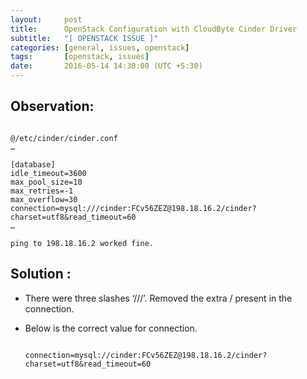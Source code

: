 ```yaml
---
layout:     post
title:      OpenStack Configuration with CloudByte Cinder Driver
subtitle:   "[ OPENSTACK ISSUE ]"
categories: [general, issues, openstack]
tags:       [openstack, issues]
date:       2016-05-14 14:30:00 (UTC +5:30)
---
```


## Observation:

  ```
  
  @/etc/cinder/cinder.conf
  …

  [database]
  idle_timeout=3600
  max_pool_size=10
  max_retries=-1
  max_overflow=30
  connection=mysql:///cinder:FCv56ZEZ@198.18.16.2/cinder?charset=utf8&read_timeout=60
  …

  ping to 198.18.16.2 worked fine.
  
  ```

## Solution :

- There were three slashes ‘///’. Removed the extra / present in the connection.
- Below is the correct value for connection.
  
  ```
  
  connection=mysql://cinder:FCv56ZEZ@198.18.16.2/cinder?charset=utf8&read_timeout=60
  
  ```
